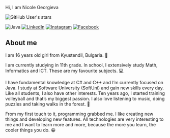 Hi, I am Nicole Georgieva 

![GitHub User's stars](https://img.shields.io/github/stars/NicoleNG18?style=social)

![Java](https://img.shields.io/badge/java-orange?style=for-the-badge&logo=java&logoColor=white)
[![LinkedIn](https://img.shields.io/badge/LinkedIn-blue?style=for-the-badge&logo=LinkedIn&logoColor=white)](https://www.linkedin.com/in/nikol-georgieva-500b3522b)
[![Instagram](https://img.shields.io/badge/instagram-purple?style=for-the-badge&logo=instagram&logoColor=white)](https://www.instagram.com/___nicoleeg___/)
[![Facebook](https://img.shields.io/badge/facebook-blue?style=for-the-badge&logo=facebook&logoColor=white)](https://www.facebook.com/profile.php?id=100009486555368)

About me
-------------------------------------------------------------------------------------------------------------------------------------------------------------------

I am 16 years old girl from Kyustendil, Bulgaria. :woman:

I am currently studying in 11th grade.  In school, I extensively study Math, Informatics and ICT. These are 
my favourite subjects. 💻

I have fundamental knowledge at C# and C++ and I’m currently focused on Java. I study at Software University (SoftUni) and gain new skills every day.
Like all students, I also have other interests. Ten years ago, I started training volleyball and that’s my biggest passion. I also love listening to music, doing puzzles and taking walks in the forest. :musical_score:

From my first touch to it, programming grabbed me. I like creating new things and developing new features. All technologies are very interesting to me and I want to learn more and more, because the more you learn, the cooler things you do. :grinning:


